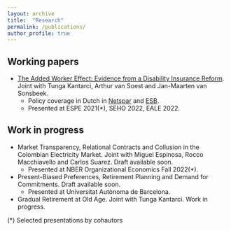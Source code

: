 ```yaml
---
layout: archive
title:  "Research"
permalink: /publications/
author_profile: true
---
```


Working papers
----
* [The Added Worker Effect: Evidence from a Disability Insurance Reform](/files/Bernasconietal_AWE_2022.pdf). Joint with Tunga Kantarci, Arthur van Soest and Jan-Maarten van Sonsbeek.
  * Policy coverage in Dutch in [Netspar](https://www.netspar.nl/nieuws/hoe-reageren-partners-op-het-wegvallen-van-de-wia-uitkering/) and [ESB](https://esb.nu/esb/20069204/partners-van-langdurig-zieken-zijn-meer-gaan-werken-door-invoering-wia?utm_medium=Social&utm_source=Twitter##Echobox=1640693018).
  * Presented at ESPE 2021(*), SEHO 2022, EALE 2022.


Work in progress
----
* Market Transparency, Relational Contracts and Collusion in the Colombian Electricity Market. Joint with Miguel Espinosa, Rocco Macchiavello and Carlos Suarez. Draft available soon.
  * Presented at NBER Organizational Economics Fall 2022(*).
* Present-Biased Preferences, Retirement Planning and Demand for Commitments. Draft available soon.
  * Presented at Universitat Autònoma de Barcelona.
* Gradual Retirement at Old Age. Joint with Tunga Kantarci. Work in progress.


(*) Selected presentations by cohautors
